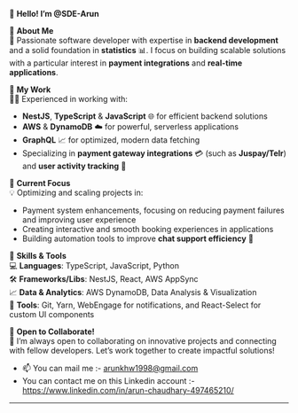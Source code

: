 👋 **Hello! I’m @SDE-Arun**

🔹 **About Me**  
🚀 Passionate software developer with expertise in **backend development** and a solid foundation in **statistics** 📊. I focus on building scalable solutions with a particular interest in **payment integrations** and **real-time applications**.

🔹 **My Work**  
🧑‍💻 Experienced in working with:
- **NestJS**, **TypeScript** & **JavaScript** 🌐 for efficient backend solutions
- **AWS** & **DynamoDB** ☁️ for powerful, serverless applications
- **GraphQL** 📈 for optimized, modern data fetching  
- Specializing in **payment gateway integrations** 💳 (such as **Juspay/Telr**) and **user activity tracking** 👥  

🔹 **Current Focus**  
💡 Optimizing and scaling projects in:
- Payment system enhancements, focusing on reducing payment failures and improving user experience
- Creating interactive and smooth booking experiences in applications
- Building automation tools to improve **chat support efficiency** 🤖

🔹 **Skills & Tools**  
💻 **Languages**: TypeScript, JavaScript, Python  
🛠️ **Frameworks/Libs**: NestJS, React, AWS AppSync  
📈 **Data & Analytics**: AWS DynamoDB, Data Analysis & Visualization  
🔧 **Tools**: Git, Yarn, WebEngage for notifications, and React-Select for custom UI components

🔹 **Open to Collaborate!**  
🤝 I’m always open to collaborating on innovative projects and connecting with fellow developers. Let’s work together to create impactful solutions!  


- 📫 You can mail me  :- arunkhw1998@gmail.com
-   You can contact me on this Linkedin account :- https://www.linkedin.com/in/arun-chaudhary-497465210/
---

<!---
SDE-Arun/SDE-Arun is a ✨ special ✨ repository because its `README.md` (this file) appears on your GitHub profile.
You can click the Preview link to take a look at your changes.
--->
